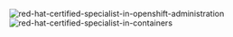 ![red-hat-certified-specialist-in-openshift-administration](https://user-images.githubusercontent.com/64131038/210162273-86faa7ad-72b9-4a87-98e7-f6cff7f6db80.png)
![red-hat-certified-specialist-in-containers](https://user-images.githubusercontent.com/64131038/224241697-e0f3d20b-3d98-42b8-a027-e82ac40ed9a1.png)
